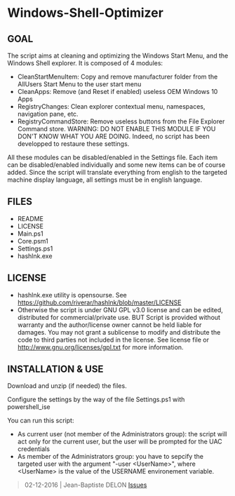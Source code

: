 # Windows-Shell-Optimizer

## GOAL

The script aims at cleaning and optimizing the Windows Start Menu, and the
Windows Shell explorer. It is composed of 4 modules:
- CleanStartMenuItem: Copy and remove manufacturer folder from the AllUsers
Start Menu to the user start menu
- CleanApps: Remove (and Reset if enabled) useless OEM Windows 10 Apps
- RegistryChanges: Clean explorer contextual menu, namespaces, navigation pane,
etc.
- RegistryCommandStore: Remove useless buttons from the File Explorer Command store.
WARNING: DO NOT ENABLE THIS MODULE IF YOU DON'T KNOW WHAT YOU ARE DOING. Indeed, 
no script has been developped to restaure these settings.

All these modules can be disabled/enabled in the Settings file. Each item can be
disabled/enabled individually and some new items can be of course added.
Since the script will translate everything from english to the targeted machine
display language, all settings must be in english language.

## FILES

- README
- LICENSE
- Main.ps1
- Core.psm1
- Settings.ps1
- hashlnk.exe

## LICENSE

- hashlnk.exe utility is opensourse.
See https://github.com/riverar/hashlnk/blob/master/LICENSE
- Otherwise the script is under GNU GPL v3.0 license and can be edited, 
distributed for commercial/private use.
BUT
Script is provided without warranty and the author/license
owner cannot be held liable for damages.
You may not grant a sublicense to modify and distribute the code to
third parties not included in the license.
See license file or http://www.gnu.org/licenses/gpl.txt for more 
information.

## INSTALLATION & USE

Download and unzip (if needed) the files.

Configure the settings by the way of the file Settings.ps1 with powershell_ise

You can run this script:
- As current user (not member of the Administrators group): the script will act
only for the current user, but the user will be prompted for the UAC credentials
- As member of the Administrators group: you have to sepcify the targeted user
with the argument "-user \<UserName\>", where \<UserName\> is the value of the
USERNAME environement variable.

> 02-12-2016 | Jean-Baptiste DELON
[Issues](https://github.com/JayBeeDe/Windows-Shell-Optimizer/issues)
